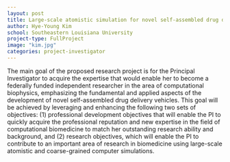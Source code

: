 ```yaml
---
layout: post
title: Large-scale atomistic simulation for novel self-assembled drug delivery vehicles
author: Hye-Young Kim
school: Southeastern Louisiana University
project-type: FullProject
image: "kim.jpg"
categories: project-investigator
---
```



<p>The main goal of the proposed research project is for the Principal Investigator to acquire the expertise that would enable her to become a federally funded independent researcher in the area of computational biophysics, emphasizing the fundamental and applied aspects of the development of novel self-assembled drug delivery vehicles. This goal will be achieved by leveraging and enhancing the following two sets of objectives: (1) professional development objectives that will enable the PI to quickly acquire the professional reputation and new expertise in the field of computational biomedicine to match her outstanding research ability and background, and (2) research objectives, which will enable the PI to contribute to an important area of research in biomedicine using large-scale atomistic and coarse-grained computer simulations.
  </p>
